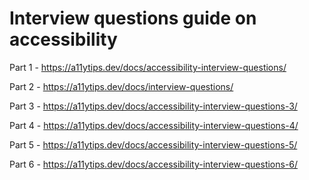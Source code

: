 # Interview questions guide on accessibility

Part 1 - https://a11ytips.dev/docs/accessibility-interview-questions/

Part 2 - https://a11ytips.dev/docs/interview-questions/

Part 3 - https://a11ytips.dev/docs/accessibility-interview-questions-3/

Part 4 - https://a11ytips.dev/docs/accessibility-interview-questions-4/

Part 5 - https://a11ytips.dev/docs/accessibility-interview-questions-5/

Part 6 - https://a11ytips.dev/docs/accessibility-interview-questions-6/
